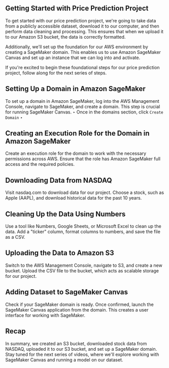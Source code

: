 ## Getting Started with Price Prediction Project

To get started with our price prediction project, we're going to take data from a publicly accessible dataset, download it to our computer, and then perform data cleaning and processing. This ensures that when we upload it to our Amazon S3 bucket, the data is correctly formatted.

Additionally, we'll set up the foundation for our AWS environment by creating a SageMaker domain. This enables us to use Amazon SageMaker Canvas and set up an instance that we can log into and activate.

If you're excited to begin these foundational steps for our price prediction project, follow along for the next series of steps.

## Setting Up a Domain in Amazon SageMaker

To set up a domain in Amazon SageMaker, log into the AWS Management Console, navigate to SageMaker, and create a domain. This step is crucial for running SageMaker Canvas.
‣ Once in the domains section, click `Create Domain`
‣

## Creating an Execution Role for the Domain in Amazon SageMaker

Create an execution role for the domain to work with the necessary permissions across AWS. Ensure that the role has Amazon SageMaker full access and the required policies.

## Downloading Data from NASDAQ

Visit nasdaq.com to download data for our project. Choose a stock, such as Apple (AAPL), and download historical data for the past 10 years.

## Cleaning Up the Data Using Numbers

Use a tool like Numbers, Google Sheets, or Microsoft Excel to clean up the data. Add a "ticker" column, format columns to numbers, and save the file as a CSV.

## Uploading the Data to Amazon S3

Switch to the AWS Management Console, navigate to S3, and create a new bucket. Upload the CSV file to the bucket, which acts as scalable storage for our project.

## Adding Dataset to SageMaker Canvas

Check if your SageMaker domain is ready. Once confirmed, launch the SageMaker Canvas application from the domain. This creates a user interface for working with SageMaker.

## Recap

In summary, we created an S3 bucket, downloaded stock data from NASDAQ, uploaded it to our S3 bucket, and set up a SageMaker domain. Stay tuned for the next series of videos, where we'll explore working with SageMaker Canvas and running a model on our dataset.
